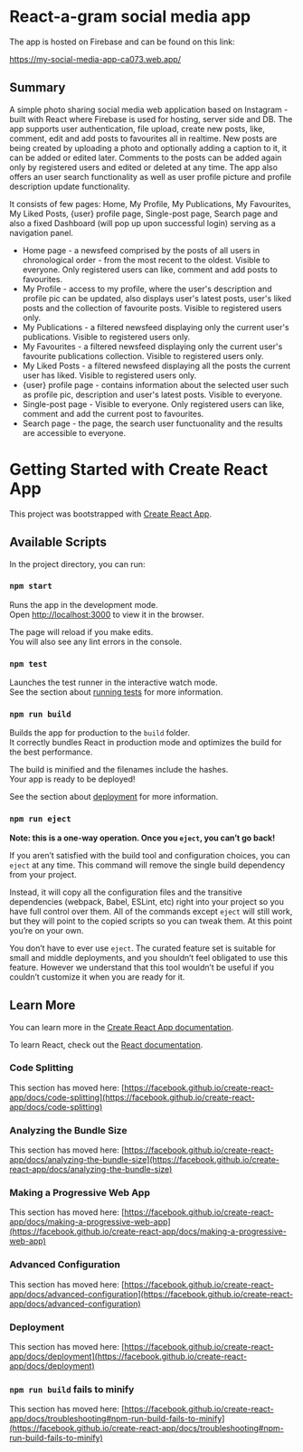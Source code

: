 # React-a-gram social media app

The app is hosted on Firebase and can be found on this link:

https://my-social-media-app-ca073.web.app/

## Summary

A simple photo sharing social media web application based on Instagram - built with React where Firebase is used for hosting, server side and DB. The app supports user authentication, file upload, create new posts, like, comment, edit and add posts to favourites all in realtime. New posts are being created by uploading a photo and optionally adding a caption to it, it can be added or edited later. Comments to the posts can be added again only by registered users and edited or deleted at any time. The app also offers an user search functionality as well as user profile picture and profile description update functionality.

It consists of few pages: Home, My Profile, My Publications, My Favourites, My Liked Posts, {user} profile page, Single-post page, Search page and also a fixed Dashboard (will pop up upon successful login) serving as a navigation panel.

* Home page - a newsfeed comprised by the posts of all users in chronological order - from the most recent to the oldest. Visible to everyone. Only registered users can like, comment and add posts to favourites. 
* My Profile - access to my profile, where the user's description and profile pic can be updated, also displays user's latest posts, user's liked posts and the collection of favourite posts. Visible to registered users only.
* My Publications - a filtered newsfeed displaying only the current user's publications. Visible to registered users only.
* My Favourites - a filtered newsfeed displaying only the current user's favourite publications collection. Visible to registered users only.
* My Liked Posts - a filtered newsfeed displaying all the posts the current user has liked. Visible to registered users only.
* {user} profile page - contains information about the selected user such as profile pic, description and user's latest posts. Visible to everyone.
* Single-post page - Visible to everyone. Only registered users can like, comment and add the current post to favourites.
* Search page - the page, the search user functuonality and the results are accessible to everyone.

# Getting Started with Create React App

This project was bootstrapped with [Create React App](https://github.com/facebook/create-react-app).

## Available Scripts

In the project directory, you can run:

### `npm start`

Runs the app in the development mode.\
Open [http://localhost:3000](http://localhost:3000) to view it in the browser.

The page will reload if you make edits.\
You will also see any lint errors in the console.

### `npm test`

Launches the test runner in the interactive watch mode.\
See the section about [running tests](https://facebook.github.io/create-react-app/docs/running-tests) for more information.

### `npm run build`

Builds the app for production to the `build` folder.\
It correctly bundles React in production mode and optimizes the build for the best performance.

The build is minified and the filenames include the hashes.\
Your app is ready to be deployed!

See the section about [deployment](https://facebook.github.io/create-react-app/docs/deployment) for more information.

### `npm run eject`

**Note: this is a one-way operation. Once you `eject`, you can’t go back!**

If you aren’t satisfied with the build tool and configuration choices, you can `eject` at any time. This command will remove the single build dependency from your project.

Instead, it will copy all the configuration files and the transitive dependencies (webpack, Babel, ESLint, etc) right into your project so you have full control over them. All of the commands except `eject` will still work, but they will point to the copied scripts so you can tweak them. At this point you’re on your own.

You don’t have to ever use `eject`. The curated feature set is suitable for small and middle deployments, and you shouldn’t feel obligated to use this feature. However we understand that this tool wouldn’t be useful if you couldn’t customize it when you are ready for it.

## Learn More

You can learn more in the [Create React App documentation](https://facebook.github.io/create-react-app/docs/getting-started).

To learn React, check out the [React documentation](https://reactjs.org/).

### Code Splitting

This section has moved here: [https://facebook.github.io/create-react-app/docs/code-splitting](https://facebook.github.io/create-react-app/docs/code-splitting)

### Analyzing the Bundle Size

This section has moved here: [https://facebook.github.io/create-react-app/docs/analyzing-the-bundle-size](https://facebook.github.io/create-react-app/docs/analyzing-the-bundle-size)

### Making a Progressive Web App

This section has moved here: [https://facebook.github.io/create-react-app/docs/making-a-progressive-web-app](https://facebook.github.io/create-react-app/docs/making-a-progressive-web-app)

### Advanced Configuration

This section has moved here: [https://facebook.github.io/create-react-app/docs/advanced-configuration](https://facebook.github.io/create-react-app/docs/advanced-configuration)

### Deployment

This section has moved here: [https://facebook.github.io/create-react-app/docs/deployment](https://facebook.github.io/create-react-app/docs/deployment)

### `npm run build` fails to minify

This section has moved here: [https://facebook.github.io/create-react-app/docs/troubleshooting#npm-run-build-fails-to-minify](https://facebook.github.io/create-react-app/docs/troubleshooting#npm-run-build-fails-to-minify)
